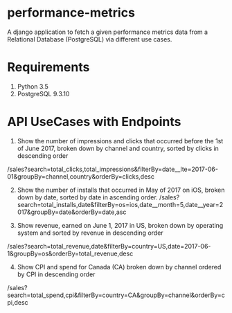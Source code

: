 # performance-metrics
A django application to fetch a given performance metrics data from a Relational Database (PostgreSQL) via different use cases.

# Requirements
1. Python 3.5
2. PostgreSQL 9.3.10

# API UseCases with Endpoints

1. Show the number of impressions and clicks that occurred before the 1st of June 2017, broken down by channel and country, sorted by clicks in descending order

 /sales?search=total_clicks,total_impressions&filterBy=date__lte=2017-06-01&groupBy=channel,country&orderBy=clicks,desc

2. Show the number of installs that occurred in May of 2017 on iOS, broken down by date, sorted by date in ascending order.
 /sales?search=total_installs,date&filterBy=os=ios,date__month=5,date__year=2017&groupBy=date&orderBy=date,asc

3. Show revenue, earned on June 1, 2017 in US, broken down by operating system and sorted by revenue in descending order
 
 /sales?search=total_revenue,date&filterBy=country=US,date=2017-06-1&groupBy=os&orderBy=total_revenue,desc

4. Show CPI and spend for Canada (CA) broken down by channel ordered by CPI in descending order
 
 /sales?search=total_spend,cpi&filterBy=country=CA&groupBy=channel&orderBy=cpi,desc
